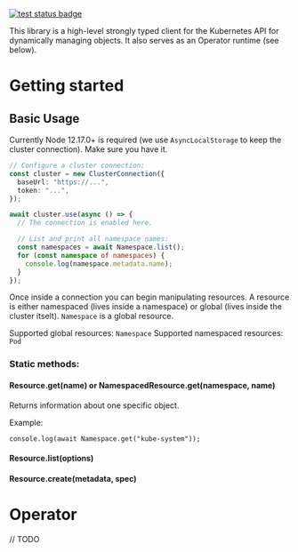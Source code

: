 [![test status badge](https://github.com/lbguilherme/kubesdk/workflows/spec/badge.svg?branch=master)](https://github.com/lbguilherme/kubesdk/actions)

This library is a high-level strongly typed client for the Kubernetes API for dynamically managing objects. It also serves as an Operator runtime (see below).

# Getting started

## Basic Usage

Currently Node 12.17.0+ is required (we use `AsyncLocalStorage` to keep the cluster connection). Make sure you have it.

```typescript
// Configure a cluster connection:
const cluster = new ClusterConnection({
  baseUrl: "https://...",
  token: "...",
});

await cluster.use(async () => {
  // The connection is enabled here.

  // List and print all namespace names:
  const namespaces = await Namespace.list();
  for (const namespace of namespaces) {
    console.log(namespace.metadata.name);
  }
});
```

Once inside a connection you can begin manipulating resources. A resource is either namespaced (lives inside a namespace) or global (lives inside the cluster itselt). `Namespace` is a global resource.

Supported global resources: `Namespace`
Supported namespaced resources: `Pod`

### Static methods:

#### Resource.get(name) or NamespacedResource.get(namespace, name)

Returns information about one specific object.

Example:

```
console.log(await Namespace.get("kube-system"));
```

#### Resource.list(options)

#### Resource.create(metadata, spec)

# Operator

// TODO
